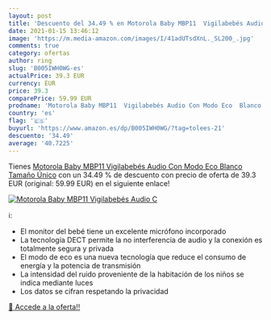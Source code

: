 ```yaml
---
layout: post
title: 'Descuento del 34.49 % en Motorola Baby MBP11  Vigilabebés Audio C'
date: 2021-01-15 13:46:12
image: 'https://m.media-amazon.com/images/I/41adUTsdXnL._SL200_.jpg'
comments: true
category: ofertas
author: ring
slug: 'B005IWH0WG-es'
actualPrice: 39.3 EUR
currency: EUR
price: 39.3
comparePrice: 59.99 EUR
prodname: 'Motorola Baby MBP11  Vigilabebés Audio Con Modo Eco  Blanco  Tamaño Único'
country: 'es'
flag: '🇪🇸'
buyurl: 'https://www.amazon.es/dp/B005IWH0WG/?tag=tolees-21'
descuento: '34.49'
average: '40.7225'
---
```


Tienes [Motorola Baby MBP11  Vigilabebés Audio Con Modo Eco  Blanco  Tamaño Único](https://www.amazon.es/dp/B005IWH0WG/?tag=tolees-21) con un 34.49 % de descuento con precio de oferta de 39.3 EUR (original: 59.99 EUR) en el siguiente enlace!

[![Motorola Baby MBP11  Vigilabebés Audio C](https://m.media-amazon.com/images/I/41adUTsdXnL._SL200_.jpg)](https://www.amazon.es/dp/B005IWH0WG/?tag=tolees-21)

ℹ️:

- El monitor del bebé tiene un excelente micrófono incorporado
- La tecnología DECT permite la no interferencia de audio y la conexión es totalmente segura y privada
- El modo de eco es una nueva tecnología que reduce el consumo de energía y la potencia de transmisión
- La intensidad del ruido proveniente de la habitación de los niños se indica mediante luces
- Los datos se cifran respetando la privacidad

[🛒 Accede a la oferta!!](https://www.amazon.es/dp/B005IWH0WG/?tag=tolees-21)
